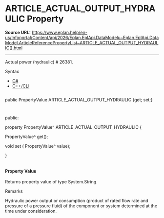 # ARTICLE_ACTUAL_OUTPUT_HYDRAULIC Property

**Source URL:** https://www.eplan.help/en-us/Infoportal/Content/api/2026/Eplan.EplApi.DataModelu~Eplan.EplApi.DataModel.ArticleReferencePropertyList~ARTICLE_ACTUAL_OUTPUT_HYDRAULIC().html

---

Actual power (hydraulic) # 26381.

Syntax

- [C#](#i-syntax-CS)
- [C++/CLI](#i-syntax-CPP2005)

```
```
public PropertyValue ARTICLE_ACTUAL_OUTPUT_HYDRAULIC {get; set;}
```
```

```
```
public:

property PropertyValue^ ARTICLE_ACTUAL_OUTPUT_HYDRAULIC {

   PropertyValue^ get();

   void set (    PropertyValue^ value);

}
```
```

#### Property Value

Returns property value of type System.String.

Remarks

Hydraulic power output or consumption (product of rated flow rate and pressure of a pressure fluid) of the component or system determined at the time under consideration.
